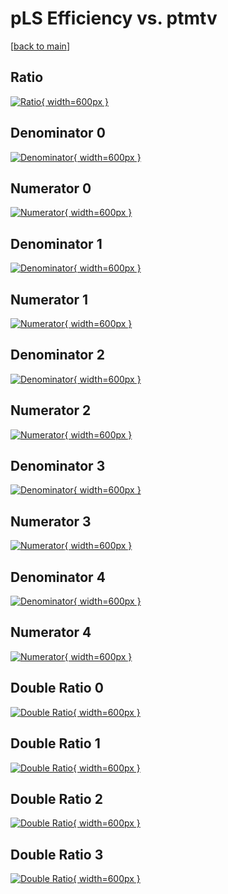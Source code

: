 # pLS Efficiency vs. ptmtv

[[back to main](./)]



## Ratio

[![Ratio](../mtv/var/pLS_xtr_321_0_eff_ptmtv.png){ width=600px }](../mtv/var/pLS_xtr_321_0_eff_ptmtv.pdf)

## Denominator 0

[![Denominator](../mtv/den/pLS_xtr_321_0_eff_ptmtv_den0.png){ width=600px }](../mtv/den/pLS_xtr_321_0_eff_ptmtv_den0.pdf)

## Numerator 0

[![Numerator](../mtv/num/pLS_xtr_321_0_eff_ptmtv_num0.png){ width=600px }](../mtv/num/pLS_xtr_321_0_eff_ptmtv_num0.pdf)

## Denominator 1

[![Denominator](../mtv/den/pLS_xtr_321_0_eff_ptmtv_den1.png){ width=600px }](../mtv/den/pLS_xtr_321_0_eff_ptmtv_den1.pdf)

## Numerator 1

[![Numerator](../mtv/num/pLS_xtr_321_0_eff_ptmtv_num1.png){ width=600px }](../mtv/num/pLS_xtr_321_0_eff_ptmtv_num1.pdf)

## Denominator 2

[![Denominator](../mtv/den/pLS_xtr_321_0_eff_ptmtv_den2.png){ width=600px }](../mtv/den/pLS_xtr_321_0_eff_ptmtv_den2.pdf)

## Numerator 2

[![Numerator](../mtv/num/pLS_xtr_321_0_eff_ptmtv_num2.png){ width=600px }](../mtv/num/pLS_xtr_321_0_eff_ptmtv_num2.pdf)

## Denominator 3

[![Denominator](../mtv/den/pLS_xtr_321_0_eff_ptmtv_den3.png){ width=600px }](../mtv/den/pLS_xtr_321_0_eff_ptmtv_den3.pdf)

## Numerator 3

[![Numerator](../mtv/num/pLS_xtr_321_0_eff_ptmtv_num3.png){ width=600px }](../mtv/num/pLS_xtr_321_0_eff_ptmtv_num3.pdf)

## Denominator 4

[![Denominator](../mtv/den/pLS_xtr_321_0_eff_ptmtv_den4.png){ width=600px }](../mtv/den/pLS_xtr_321_0_eff_ptmtv_den4.pdf)

## Numerator 4

[![Numerator](../mtv/num/pLS_xtr_321_0_eff_ptmtv_num4.png){ width=600px }](../mtv/num/pLS_xtr_321_0_eff_ptmtv_num4.pdf)

## Double Ratio 0

[![Double Ratio](../mtv/ratio/pLS_xtr_321_0_eff_ptmtv_ratio0.png){ width=600px }](../mtv/ratio/pLS_xtr_321_0_eff_ptmtv_ratio0.pdf)

## Double Ratio 1

[![Double Ratio](../mtv/ratio/pLS_xtr_321_0_eff_ptmtv_ratio1.png){ width=600px }](../mtv/ratio/pLS_xtr_321_0_eff_ptmtv_ratio1.pdf)

## Double Ratio 2

[![Double Ratio](../mtv/ratio/pLS_xtr_321_0_eff_ptmtv_ratio2.png){ width=600px }](../mtv/ratio/pLS_xtr_321_0_eff_ptmtv_ratio2.pdf)

## Double Ratio 3

[![Double Ratio](../mtv/ratio/pLS_xtr_321_0_eff_ptmtv_ratio3.png){ width=600px }](../mtv/ratio/pLS_xtr_321_0_eff_ptmtv_ratio3.pdf)

